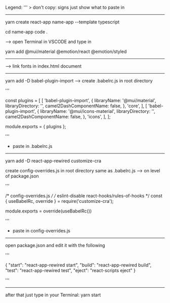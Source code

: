 Legend: ''' > don't copy: signs just show what to paste in 

----------------------------------------------------------

yarn create react-app name-app --template typescript

cd name-app
code .

--> open Terminal in VSCODE and type in 

yarn add @mui/material @emotion/react @emotion/styled

----------------------------------------------------------

--> link fonts in index.html document

<link rel="preconnect" href="https://fonts.googleapis.com">
<link rel="preconnect" href="https://fonts.gstatic.com" crossorigin>
<link href="https://fonts.googleapis.com/css2?family=Bigelow+Rules&family=Roboto:wght@300;400;500;700&display=swap" rel="stylesheet">

----------------------------------------------------------

yarn add -D babel-plugin-import
--> create .babelrc.js in root directory

'''

const plugins = [
  [
    'babel-plugin-import',
    {
      libraryName: '@mui/material',
      libraryDirectory: '',
      camel2DashComponentName: false,
    },
    'core',
  ],
  [
    'babel-plugin-import',
    {
      libraryName: '@mui/icons-material',
      libraryDirectory: '',
      camel2DashComponentName: false,
    },
    'icons',
  ],
];

module.exports = { plugins };

''' 
- paste in .babelrc.js

----------------------------------------------------------

yarn add -D react-app-rewired customize-cra

create config-overrides.js in root directory same as .babelrc.js --> on level of package.json

'''

/* config-overrides.js */
/* eslint-disable react-hooks/rules-of-hooks */
const { useBabelRc, override } = require('customize-cra');

module.exports = override(useBabelRc())

''' 
- paste in config-overrides.js

----------------------------------------------------------

open package.json and edit it with the following  

'''

{
    "start": "react-app-rewired start",
    "build": "react-app-rewired build",
    "test": "react-app-rewired test",
    "eject": "react-scripts eject"
}

'''

----------------------------------------------------------

after that just type in your Terminal:    yarn start
